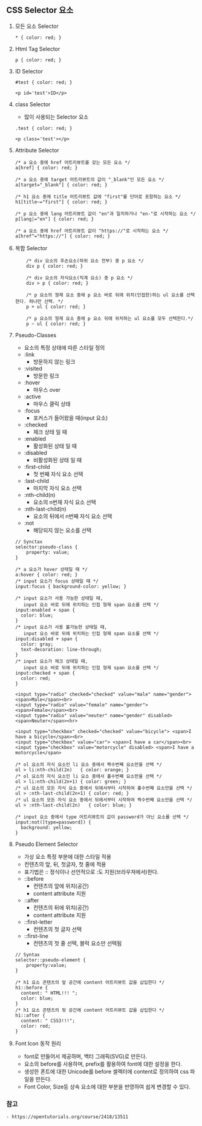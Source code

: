 ## CSS Selector 요소

1. 모든 요소 Selector
    ```
    * { color: red; }
    ```

2. Html Tag Selector
    ```
    p { color: red; }
    ```

3. ID Selector

    ```
    #test { color: red; }

    <p id='test'>ID</p>
    ```

4. class Selector
    - 많이 사용되는 Selector 요소

    ```
    .test { color: red; }

    <p class='test'></p>
    ```

5. Attribute Selector

    ```
    /* a 요소 중에 href 어트리뷰트를 갖는 모든 요소 */
    a[href] { color: red; }

    /* a 요소 중에 target 어트리뷰트의 값이 "_blank"인 모든 요소 */
    a[target="_blank"] { color: red; }

    /* h1 요소 중에 title 어트리뷰트 값에 "first"를 단어로 포함하는 요소 */
    h1[title~="first"] { color: red; }

    /* p 요소 중에 lang 어트리뷰트 값이 "en"과 일치하거나 "en-"로 시작하는 요소 */
    p[lang|="en"] { color: red; }

    /* a 요소 중에 href 어트리뷰트 값이 "https://"로 시작하는 요소 */
    a[href^="https://"] { color: red; }
    ```

6. 복합 Selector

    ```
        /* div 요소의 후손요소(하위 요소 전부) 중 p 요소 */
        div p { color: red; }

        /* div 요소의 자식요소(직계 요소) 중 p 요소 */
        div > p { color: red; }

        /* p 요소의 형제 요소 중에 p 요소 바로 뒤에 위치(인접한)하는 ul 요소를 선택한다. 하나만 선택. */
        p + ul { color: red; }

        /* p 요소의 형제 요소 중에 p 요소 뒤에 위치하는 ul 요소를 모두 선택한다.*/
        p ~ ul { color: red; }
    ```

7. Pseudo-Classes
    - 요소의 특정 상태에 따른 스타일 정의
    - :link
        - 방문하지 않는 링크
    - :visited
        - 방문한 링크
    - :hover
        - 마우스 over
    - :active
        - 마우스 클릭 상태
    - :focus
        - 포커스가 들어왔을 때(input 요소)
    - :checked
        - 체크 상태 일 때
    - :enabled
        - 활성화된 상태 일 때
    - :disabled
        - 비활성화된 상태 일 때
    - :first-child
        - 첫 번째 자식 요소 선택
    - :last-child
        - 마지막 자식 요소 선택
    - :nth-child(n)
        - 요소의 n번재 자식 요소 선택
    - :nth-last-child(n)
        - 요소의 뒤에서 n번째 자식 요소 선택
    - :not
        - 해당되지 않는 요소를 선택
    ```
    // Synctax
    selector:pseudo-class {
        property: value;
    }

    /* a 요소가 hover 상태일 때 */
    a:hover { color: red; }
    /* input 요소가 focus 상태일 때 */
    input:focus { background-color: yellow; }

    /* input 요소가 사용 가능한 상태일 때,
       input 요소 바로 뒤에 위치하는 인접 형제 span 요소를 선택 */
    input:enabled + span {
      color: blue;
    }
    /* input 요소가 사용 불가능한 상태일 때,
       input 요소 바로 뒤에 위치하는 인접 형제 span 요소를 선택 */
    input:disabled + span {
      color: gray;
      text-decoration: line-through;
    }
    /* input 요소가 체크 상태일 때,
       input 요소 바로 뒤에 위치하는 인접 형제 span 요소를 선택 */
    input:checked + span {
      color: red;
    }

    <input type="radio" checked="checked" value="male" name="gender"> <span>Male</span><br>
    <input type="radio" value="female" name="gender"> <span>Female</span><br>
    <input type="radio" value="neuter" name="gender" disabled> <span>Neuter</span><hr>

    <input type="checkbox" checked="checked" value="bicycle"> <span>I have a bicycle</span><br>
    <input type="checkbox" value="car"> <span>I have a car</span><br>
    <input type="checkbox" value="motorcycle" disabled> <span>I have a motorcycle</span>

    /* ol 요소의 자식 요소인 li 요소 중에서 짝수번째 요소만을 선택 */
    ol > li:nth-child(2n)   { color: orange; }
    /* ol 요소의 자식 요소인 li 요소 중에서 홀수번째 요소만을 선택 */
    ol > li:nth-child(2n+1) { color: green; }
    /* ul 요소의 모든 자식 요소 중에서 뒤에서부터 시작하여 홀수번째 요소만을 선택 */
    ul > :nth-last-child(2n+1) { color: red; }
    /* ul 요소의 모든 자식 요소 중에서 뒤에서부터 시작하여 짝수번째 요소만을 선택 */
    ul > :nth-last-child(2n)   { color: blue; }

    /* input 요소 중에서 type 어트리뷰트의 값이 password가 아닌 요소를 선택 */
    input:not([type=password]) {
      background: yellow;
    }
    ```

8. Pseudo Element Selector
    - 가상 요소 특정 부분에 대한 스타일 적용
    - 컨텐츠의 앞, 뒤, 첫글자, 첫 줄에 적용
    - 표기법은 :: 정식이나 선언적으로 :도 지원(브라우져에서)한다.
    - ::before
        - 컨텐츠의 앞에 위치(공간)
        - content attribute 지원
    - ::after
        - 컨텐츠의 뒤에 위치(공간)
        - content attribute 지원
    - ::first-letter
        - 컨텐츠의 첫 글자 선택
    - ::first-line
        - 컨텐츠의 첫 줄 선택, 블럭 요소만 선택됨
    ```
    // Syntax
    selector::pseudo-element {
        property:value;
    }

    /* h1 요소 콘텐츠의 앞 공간에 content 어트리뷰트 값을 삽입한다 */
    h1::before {
      content: " HTML!!! ";
      color: blue;
    }
    /* h1 요소 콘텐츠의 뒷 공간에 content 어트리뷰트 값을 삽입한다 */
    h1::after {
      content: " CSS3!!!";
      color: red;
    }
    ```

9. Font Icon 동작 원리
    - font로 만들어서 제공하며, 백터 그래픽(SVG)로 만든다.
    - 요소의 before를 사용하며, prefix를 활용하여 font에 대한 설정을 한다.
    - 생성한 폰트에 대한 Unicode를 before 셀렉터에 content로 정의하여 css 파일을 만든다.
    - Font Color, Size등 상속 요소에 대한 부분을 반영하여 쉽게 변경할 수 있다.


### 참고
    - https://opentutorials.org/course/2418/13511
